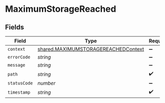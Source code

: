 # MaximumStorageReached


## Fields

| Field                                                                                             | Type                                                                                              | Required                                                                                          | Description                                                                                       |
| ------------------------------------------------------------------------------------------------- | ------------------------------------------------------------------------------------------------- | ------------------------------------------------------------------------------------------------- | ------------------------------------------------------------------------------------------------- |
| `context`                                                                                         | [shared.MAXIMUMSTORAGEREACHEDContext](../../../sdk/models/shared/maximumstoragereachedcontext.md) | :heavy_minus_sign:                                                                                | N/A                                                                                               |
| `errorCode`                                                                                       | *string*                                                                                          | :heavy_minus_sign:                                                                                | N/A                                                                                               |
| `message`                                                                                         | *string*                                                                                          | :heavy_minus_sign:                                                                                | N/A                                                                                               |
| `path`                                                                                            | *string*                                                                                          | :heavy_check_mark:                                                                                | N/A                                                                                               |
| `statusCode`                                                                                      | *number*                                                                                          | :heavy_minus_sign:                                                                                | N/A                                                                                               |
| `timestamp`                                                                                       | *string*                                                                                          | :heavy_check_mark:                                                                                | N/A                                                                                               |